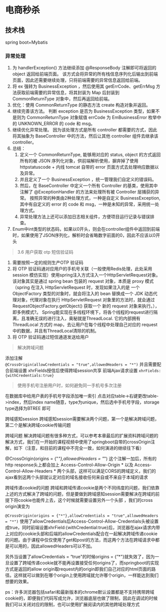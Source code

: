
# 电商秒杀
## 技术栈
spring boot+Mybatis

### 异常处理
1. 为 handlerException() 方法继续添加 @ResponseBody 注解即可将返回的 object 返回给前端页面。
            该方式会将异常的所有栈信息序列化后输出到前端页面，因此还需要继续处理，只将前端需要的异常信息返回给前端。
2. 将 ex 强转为 BusinessException ，然后使用其 getErrCode、getErrMsg 方法获取前端需要的异常信息，将其封装为 Map 后封装到 CommonReturnType 对象中，然后再返回给前端。
3. 优化：使用 CommonReturnType 的静态方法 create 构造对象并返回。
4. 继续完善该方法。
   判断 exception 是否为 BusinessException 类型，如果不是则为 CommonReturnType 对象赋值 errCode 为 EmBusinessError 枚举中的 UNKNOWN_ERROR 的 code 和 msg。
5. 继续优化异常处理。
      因为该处理方式是所有 controller 都需要的方式，因此将其抽象为 BaseController 中的方法，然后让其他 controller 组件去继承该 controller。
6. 总结：
   1. 定义一个 CommonReturnType, 能够用对应的 status, object 的方式返回所有的被 JSON 序列化对象，供前端解析使用，摒弃掉了使用 httpstatuscode + 内线 tomcat 自带的 error 页面方式去处理响应数据以及异常。
   2. 并且定义了一个 BusinessException ，统一管理我们自定义的错误码。
   3. 然后，在 BaseController 中定义一个所有 Controller 的基类，使用其中注解了 @ExceptionHandler 的方法来处理所有被 Controller 层捕获的异常。
      按照异常的种类由2种处理方式，一种是自定义 BusinessException, 其中有自定义的 error 的 code 和 msg，一种是未知的异常，采用统一处理方式。
   4. 异常处理方法上还可以添加日志相关组件，方便项目运行记录与错误排查。
7. Enum中int类型的状态码，如果以0开头，则会在controller组件中返回到前端时，如果使用了JSON序列化，解析时会省略数字前面的0，因此不应该以0开头

> 3.6 用户获取 otp 短信验证码
1. 需要按照一定的规则生产OTP 验证码
2. 将 OTP 验证码通对应用户的手机号关联（一般使用Redis处理，此处采用 session 模仿实现）使用spring注入方式注入一个HttpServletRequest对象。该对象其实是通过 spring bean 包装的 request 对象，本质是 proxy 模式（spring 在注入 HttpServletRequest 时，发现如果注入的是 一个 ObjectFactory 类型的对象时，就会将注入的 bean 替换成一个 JDK 动态代理对象，代理对象在执行 HttpServletRequest 对象里的方法时，就会通过 RequestObjectFactory.getObject() 获取一个 新的 request 对象来执行。），即多例模式?。
Spring能实现在多线程环境下，将各个线程的request进行隔离，且准确无误的进行注入，奥秘就是ThreadLocal. 它的内部拥有 ThreadLocal 方式的 map，去让用户在每个线程中处理自己对应的 request 中的数据，并且有ThreadLocal清除的机制。
3. 将 OTP 验证码通过短信通道发送给用户
> 解决跨域问题

添加注解  
`@CrossOrigin(allowCredentials = "true",allowedHeaders = "*")` 
并且需要配合前端设置 xhrFields授信后使得跨域session共享
前端Ajax请求设置   `xhrFields:{withCredentials:true}`
> 使用手机号注册用户时，如何避免同一手机号多次注册

在数据库中给用户表的手机号字段添加唯一索引  点击对应table->右键更改table->index，然后index name随意，type为unique，然后选中手机号字段，storage type选择为BTREE 即可

跨域感知session
跨域感知session需要解决两个问题，第一个是解决跨域问题，第二个是解决跨域cookie传输问题

跨域问题
解决跨域问题有很多种方式，可以参考本章最后的扩展资料跨域问题的解决方式，我们在一开始的课程视频中使用了springboot自带的crossOrigin注解，如下（注意，和目前的课程中不完全一致，如何演进的继续往下看）

@CrossOrigin(origins = {"*"},allowedHeaders = "*")
这个注解一加后，所有的http response头上都会加上
Access-Control-Allow-Origin * 以及
Access-Control-Allow-Headers * 两个头部，这样可以满足CORS的跨域定义，我们的ajax看到这两个头部就认定对应的域名接收任何来自或不来自于本域的请求

跨域传递cookie的问题
跨域和跨域传递cookie是两个不同纬度的问题，我们依靠上述的方式解决了跨域的问题，但是要做到跨域感知session需要解决在跨域的前提下将cookie也能传上去，这个时候就需要设置另外一个头部 ，我们的cross origin演变为

`@CrossOrigin(origins = {"*"},allowCredentials = "true",allowedHeaders = "*")`
使用了allowCredentials后Access-Control-Allow-Credentials头被设置成true，同时前端设置xhrField:{withCredential:true}后，浏览器在ajax请求内带上对应的cookie头部和后端的allowCredentials配合在一起解决跨域传递cookie的问题。由于课程中仅仅使用了get和post的方法，而这两个方法在跨域请求中都是可以用的，因此allowedHeaders可以不加。

另外当设置了allowCredentials = “true"的时候origins = {”*"}就失效了，因为一旦设置了跨域传递cookie就不能再设置接受任何origins了，而springboot的实现方式是返回的allow origin取request内的origin即我们自己对应的html页面的路径。这样就可以做到在哪个origin上使用跨域就允许哪个origin，一样能达到我们想要的效果。

ps：许多浏览器包括safari和最新版本的chrome默认设置都是不支持携带跨域cookie的，即便我们代码写成允许，浏览器底层也做了限制，因此在调试的时候我们可以关闭对应的限制，也可以使用扩展阅读内的其他跨域处理方式